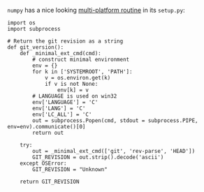 `numpy` has a nice looking [multi-platform routine][1] in its `setup.py`:

    import os
    import subprocess

    # Return the git revision as a string
    def git_version():
        def _minimal_ext_cmd(cmd):
            # construct minimal environment
            env = {}
            for k in ['SYSTEMROOT', 'PATH']:
                v = os.environ.get(k)
                if v is not None:
                    env[k] = v
            # LANGUAGE is used on win32
            env['LANGUAGE'] = 'C'
            env['LANG'] = 'C'
            env['LC_ALL'] = 'C'
            out = subprocess.Popen(cmd, stdout = subprocess.PIPE, env=env).communicate()[0]
            return out
    
        try:
            out = _minimal_ext_cmd(['git', 'rev-parse', 'HEAD'])
            GIT_REVISION = out.strip().decode('ascii')
        except OSError:
            GIT_REVISION = "Unknown"

        return GIT_REVISION


  [1]: https://github.com/numpy/numpy/blob/master/setup.py#L70-L92